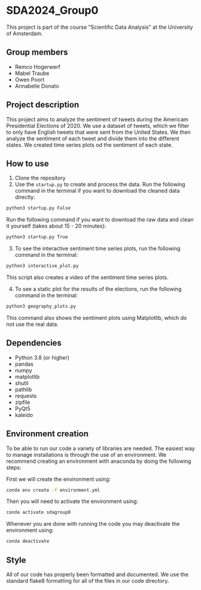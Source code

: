 # SDA2024_Group0

This project is part of the course "Scientific Data Analysis" at the University of Amsterdam.

## Group members
* Remco Hogerwerf
* Mabel Traube
* Owen Poort
* Annabelle Donato

## Project description
This project aims to analyze the sentiment of tweets during the Americam Presidential Elections of 2020. We use a dataset of tweets, which we filter to only have English tweets that were sent from the United States. We then analyze the sentiment of each tweet and divide them into the different states. We created time series plots od the sentiment of each state. 

## How to use
1. Clone the repository
2. Use the `startup.py` to create and process the data. Run the following command in the terminal if you want to download the cleaned data directly:
```bash
python3 startup.py False
```
Run the following command if you want to download the raw data and clean it yourself (takes about 15 - 20 minutes):
```bash
python3 startup.py True
```

3. To see the interactive sentiment time series plots, run the following command in the terminal:
```bash
python3 interactive_plot.py
```
This script also creates a video of the sentiment time series plots.

4. To see a static plot for the results of the elections, run the following command in the terminal:
```bash
python3 geography_plots.py
```
This command also shows the sentiment plots using Matplotlib, which do not use the real data.


## Dependencies
* Python 3.8 (or higher)
* pandas
* numpy
* matplotlib
* shutil
* pathlib
* requests
* zipfile
* PyQt5
* kaleido


## Environment creation
To be able to run our code a variety of libraries are needed. The easiest way to manage installations is through the use of an environment. We recommend creating an environment with anaconda by doing the following steps:

First we will create the environment using:
```bash
conda env create -f environment.yml
```

Then you will need to activate the environment using:
```bash
conda activate sdagroup0
```

Whenever you are done with running the code you may deactivate the environment using:
```bash
conda deactivate
```

## Style
All of our code has properly been formatted and documented. We use the standard flake8 formatting for all of the files in our code directory.

